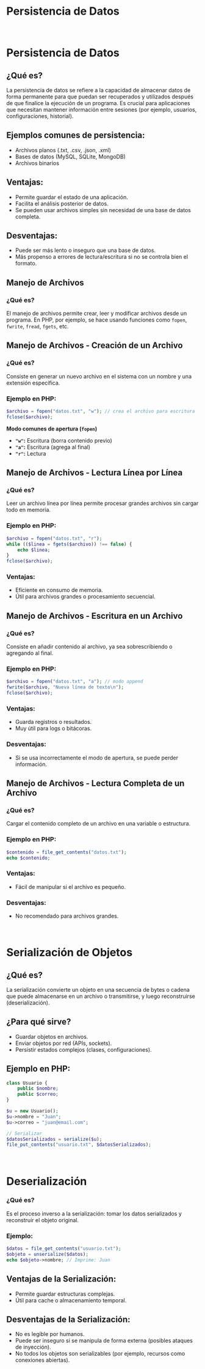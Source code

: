 # **Persistencia de Datos**
<br>

# **Persistencia de Datos**

## **¿Qué es?**

La persistencia de datos se refiere a la capacidad de almacenar datos de forma permanente para que puedan ser recuperados y utilizados después de que finalice la ejecución de un programa. Es crucial para aplicaciones que necesitan mantener información entre sesiones (por ejemplo, usuarios, configuraciones, historial).

## **Ejemplos comunes de persistencia:**

- Archivos planos (.txt, .csv, .json, .xml)
- Bases de datos (MySQL, SQLite, MongoDB)
- Archivos binarios

## **Ventajas:**

- Permite guardar el estado de una aplicación.
- Facilita el análisis posterior de datos.
- Se pueden usar archivos simples sin necesidad de una base de datos completa.

## **Desventajas:**

- Puede ser más lento o inseguro que una base de datos.
- Más propenso a errores de lectura/escritura si no se controla bien el formato.

## **Manejo de Archivos**

### **¿Qué es?**

El manejo de archivos permite crear, leer y modificar archivos desde un programa. En PHP, por ejemplo, se hace usando funciones como `fopen`, `fwrite`, `fread`, `fgets`, etc.

## **Manejo de Archivos - Creación de un Archivo**

### **¿Qué es?**

Consiste en generar un nuevo archivo en el sistema con un nombre y una extensión específica.

### **Ejemplo en PHP:**

```php
$archivo = fopen("datos.txt", "w"); // crea el archivo para escritura
fclose($archivo);
```

**Modo comunes de apertura (`fopen`)**

- **`"w"`:** Escritura (borra contenido previo)
- **`"a"`:** Escritura (agrega al final)
- **`"r"`:** Lectura

## **Manejo de Archivos - Lectura Línea por Línea**

### **¿Qué es?**

Leer un archivo línea por línea permite procesar grandes archivos sin cargar todo en memoria.

### **Ejemplo en PHP:**

```php
$archivo = fopen("datos.txt", "r");
while (($linea = fgets($archivo)) !== false) {
    echo $linea;
}
fclose($archivo);
```

### **Ventajas:**

- Eficiente en consumo de memoria.
- Útil para archivos grandes o procesamiento secuencial.

## **Manejo de Archivos - Escritura en un Archivo**

### **¿Qué es?**

Consiste en añadir contenido al archivo, ya sea sobrescribiendo o agregando al final.

### **Ejemplo en PHP:**

```php
$archivo = fopen("datos.txt", "a"); // modo append
fwrite($archivo, "Nueva línea de texto\n");
fclose($archivo);
```

### **Ventajas:**

- Guarda registros o resultados.
- Muy útil para logs o bitácoras.

### **Desventajas:**

- Si se usa incorrectamente el modo de apertura, se puede perder información.

## **Manejo de Archivos - Lectura Completa de un Archivo**

### **¿Qué es?**

Cargar el contenido completo de un archivo en una variable o estructura.

### **Ejemplo en PHP:**

```php
$contenido = file_get_contents("datos.txt");
echo $contenido;
```

### **Ventajas:**

- Fácil de manipular si el archivo es pequeño.

### **Desventajas:**

- No recomendado para archivos grandes.

<br>

# **Serialización de Objetos**

## **¿Qué es?**

La serialización convierte un objeto en una secuencia de bytes o cadena que puede almacenarse en un archivo o transmitirse, y luego reconstruirse (deserialización).

## **¿Para qué sirve?**

- Guardar objetos en archivos.
- Enviar objetos por red (APIs, sockets).
- Persistir estados complejos (clases, configuraciones).

## **Ejemplo en PHP:**

```php
class Usuario {
    public $nombre;
    public $correo;
}

$u = new Usuario();
$u->nombre = "Juan";
$u->correo = "juan@email.com";

// Serializar
$datosSerializados = serialize($u);
file_put_contents("usuario.txt", $datosSerializados);
```
<br>

# **Deserialización**

### **¿Qué es?**

Es el proceso inverso a la serialización: tomar los datos serializados y reconstruir el objeto original.

### **Ejemplo:**

```php
$datos = file_get_contents("usuario.txt");
$objeto = unserialize($datos);
echo $objeto->nombre; // Imprime: Juan
```

## **Ventajas de la Serialización:**

- Permite guardar estructuras complejas.
- Útil para cache o almacenamiento temporal.

## **Desventajas de la Serialización:**

- No es legible por humanos.
- Puede ser inseguro si se manipula de forma externa (posibles ataques de inyección).
- No todos los objetos son serializables (por ejemplo, recursos como conexiones abiertas).